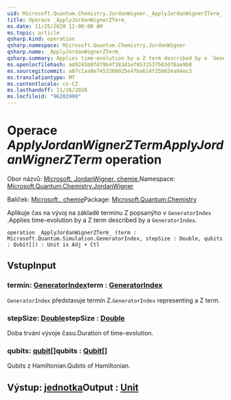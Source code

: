```yaml
---
uid: Microsoft.Quantum.Chemistry.JordanWigner._ApplyJordanWignerZTerm_
title: Operace _ApplyJordanWignerZTerm_
ms.date: 11/25/2020 12:00:00 AM
ms.topic: article
qsharp.kind: operation
qsharp.namespace: Microsoft.Quantum.Chemistry.JordanWigner
qsharp.name: _ApplyJordanWignerZTerm_
qsharp.summary: Applies time-evolution by a Z term described by a `GeneratorIndex`.
ms.openlocfilehash: ad9245b0fd79b4f383d1ef8531537b03d78ae9b8
ms.sourcegitcommit: a87c1aa8e7453360025e47ba614f25b02ea84ec3
ms.translationtype: MT
ms.contentlocale: cs-CZ
ms.lasthandoff: 11/26/2020
ms.locfileid: "96203990"
---
```

# <a name="_applyjordanwignerzterm_-operation"></a><span data-ttu-id="fe4a8-102">Operace _ApplyJordanWignerZTerm_</span><span class="sxs-lookup"><span data-stu-id="fe4a8-102">_ApplyJordanWignerZTerm_ operation</span></span>

<span data-ttu-id="fe4a8-103">Obor názvů: [Microsoft. JordanWigner. chemie.](xref:Microsoft.Quantum.Chemistry.JordanWigner)</span><span class="sxs-lookup"><span data-stu-id="fe4a8-103">Namespace: [Microsoft.Quantum.Chemistry.JordanWigner](xref:Microsoft.Quantum.Chemistry.JordanWigner)</span></span>

<span data-ttu-id="fe4a8-104">Balíček: [Microsoft.. chemie](https://nuget.org/packages/Microsoft.Quantum.Chemistry)</span><span class="sxs-lookup"><span data-stu-id="fe4a8-104">Package: [Microsoft.Quantum.Chemistry](https://nuget.org/packages/Microsoft.Quantum.Chemistry)</span></span>


<span data-ttu-id="fe4a8-105">Aplikuje čas na vývoj na základě termínu Z popsanýho v `GeneratorIndex` .</span><span class="sxs-lookup"><span data-stu-id="fe4a8-105">Applies time-evolution by a Z term described by a `GeneratorIndex`.</span></span>

```qsharp
operation _ApplyJordanWignerZTerm_ (term : Microsoft.Quantum.Simulation.GeneratorIndex, stepSize : Double, qubits : Qubit[]) : Unit is Adj + Ctl
```


## <a name="input"></a><span data-ttu-id="fe4a8-106">Vstup</span><span class="sxs-lookup"><span data-stu-id="fe4a8-106">Input</span></span>

### <a name="term--generatorindex"></a><span data-ttu-id="fe4a8-107">termín: [GeneratorIndex](xref:Microsoft.Quantum.Simulation.GeneratorIndex)</span><span class="sxs-lookup"><span data-stu-id="fe4a8-107">term : [GeneratorIndex](xref:Microsoft.Quantum.Simulation.GeneratorIndex)</span></span>

<span data-ttu-id="fe4a8-108">`GeneratorIndex` představuje termín Z.</span><span class="sxs-lookup"><span data-stu-id="fe4a8-108">`GeneratorIndex` representing a Z term.</span></span>


### <a name="stepsize--double"></a><span data-ttu-id="fe4a8-109">stepSize: [Double](xref:microsoft.quantum.lang-ref.double)</span><span class="sxs-lookup"><span data-stu-id="fe4a8-109">stepSize : [Double](xref:microsoft.quantum.lang-ref.double)</span></span>

<span data-ttu-id="fe4a8-110">Doba trvání vývoje času.</span><span class="sxs-lookup"><span data-stu-id="fe4a8-110">Duration of time-evolution.</span></span>


### <a name="qubits--qubit"></a><span data-ttu-id="fe4a8-111">qubits: [qubit](xref:microsoft.quantum.lang-ref.qubit)[]</span><span class="sxs-lookup"><span data-stu-id="fe4a8-111">qubits : [Qubit](xref:microsoft.quantum.lang-ref.qubit)[]</span></span>

<span data-ttu-id="fe4a8-112">Qubits z Hamiltonian.</span><span class="sxs-lookup"><span data-stu-id="fe4a8-112">Qubits of Hamiltonian.</span></span>



## <a name="output--unit"></a><span data-ttu-id="fe4a8-113">Výstup: [jednotka](xref:microsoft.quantum.lang-ref.unit)</span><span class="sxs-lookup"><span data-stu-id="fe4a8-113">Output : [Unit](xref:microsoft.quantum.lang-ref.unit)</span></span>

